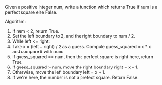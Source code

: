 Given a positive integer num, write a function which returns True if num is a perfect square else False.

Algorithm:
1. If num < 2, return True.
2. Set the left boundary to 2, and the right boundary to num / 2.
3. While left <= right:
4. Take x = (left + right) / 2 as a guess. Compute guess_squared = x * x and compare it with num:
5. If guess_squared == num, then the perfect square is right here, return True.
6. If guess_squared > num, move the right boundary right = x - 1.
7. Otherwise, move the left boundary left = x + 1.
8. If we're here, the number is not a prefect square. Return False.

